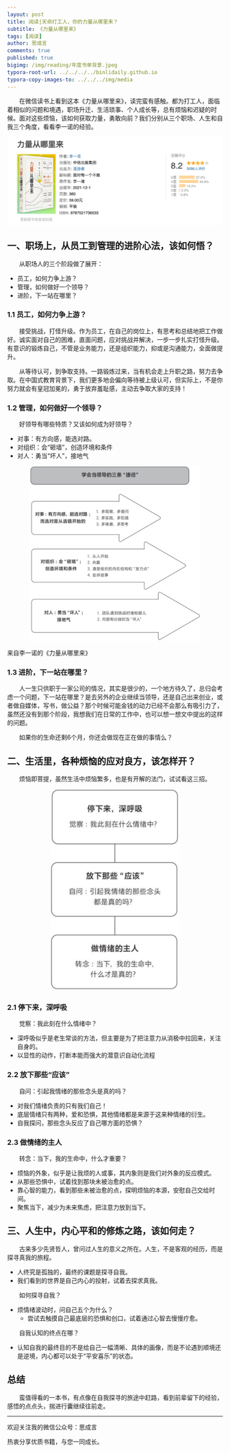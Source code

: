 ```yaml
---
layout: post
title: 阅读|天命打工人，你的力量从哪里来？
subtitle: 《力量从哪里来》
tags: [阅读]
author: 思成言
comments: true
published: true
bigimg: /img/reading/年度书单背景.jpeg
typora-root-url: ../../../../binlidaily.github.io
typora-copy-images-to: ../../../img/media
---
```


　　在微信读书上看到这本《力量从哪里来》，读完蛮有感触。都为打工人，面临着相似的问题和境遇，职场升迁、生活琐事、个人成长等，总有烦恼和迟疑的时候。面对这些烦恼，该如何获取力量，勇敢向前？我们分别从三个职场、人生和自我三个角度，看看李一诺的经验。

![image.png](/img/reading/2024-11-02-天命打工人，你的力量从哪里来？/image.png)

## 一、职场上，从员工到管理的进阶心法，该如何悟？

　　从职场人的三个阶段做了展开：

- 员工，如何力争上游？
- 管理，如何做好一个领导？
- 进阶，下一站在哪里？

### 1.1 员工，如何力争上游？

　　接受挑战，打怪升级。作为员工，在自己的岗位上，有思考和总结地把工作做好。诚实面对自己的困难，直面问题，应对挑战并解决，一步一步扎实打怪升级。有意识的锻炼自己，不管是业务能力，还是组织能力，抑或是沟通能力，全面做提升。

　　从等待认可，到争取支持。一路锻炼过来，当有机会走上升职之路，努力去争取。在中国式教育背景下，我们更多地会偏向等待被上级认可，但实际上，不是你努力就会有皇冠加冕的，勇于放弃羞耻感，主动去争取大家的支持！

### 1.2 管理，如何做好一个领导？

　　好领导有哪些特质？又该如何成为好领导？

- 对事：有方向感，能选对路。
- 对组织：会“砸墙”，创造环境和条件
- 对人：勇当“坏人”，接地气


<p align="center">
  <img width="400" height="" src="/img/reading/2024-11-02-天命打工人，你的力量从哪里来？/image%201.png">
</p>

来自李一诺的《力量从哪里来》

### 1.3 进阶，下一站在哪里？

　　人一生只供职于一家公司的情况，其实是很少的，一个地方待久了，总归会考虑一个问题，下一站在哪里？是去另外的企业继续当领导，还是自己出来创业，或者做自媒体，写书，做公益？那个时候可能金钱的动力已经不会那么有吸引力了，虽然还没有到那个阶段，我想我们在日常的工作中，也可以想一想文中提出的这样的问题。

　　如果你的生命还剩6个月，你还会做现在正在做的事情么？

## 二、生活里，各种烦恼的应对良方，该怎样开？

　　烦恼即菩提，虽然生活中烦恼繁多，也是有开解的法门，试试看这三招。

<p align="center">
  <img width="300" height="" src="/img/reading/2024-11-02-天命打工人，你的力量从哪里来？/image%202.png">
</p>


### 2.1 停下来，深呼吸

　　觉察：我此刻在什么情绪中？

- 深呼吸似乎是老生常谈的方法，但主要是为了把注意力从消极中拉回来，关注自身的。
- 以显性的动作，打断本能而强大的潜意识自动化流程

### 2.2 放下那些“应该”

　　自问：引起我情绪的那些念头是真的吗？

- 对我们情绪负责的只有我们自己！
- 底层情绪只有两种，爱和恐惧，其他情绪都是来源于这来种情绪的衍生。
- 自我探问，那些念头反应了自己哪方面的恐惧？

### 2.3 做情绪的主人

　　转念：当下，我的生命中，什么才重要？

- 烦恼的外象，似乎是让我烦的人或事，其内象则是我们对外象的反应模式。
- 从那些恐惧中，试着找到那块未被治愈的点。
- 靠心智的能力，看到那些未被治愈的点，探明烦恼的本源，安慰自己交给时间。
- 聚焦当下，减少为未来焦虑，把注意力放到当下。

## 三、人生中，内心平和的修炼之路，该如何走？

　　古来多少先贤哲人，曾问过人生的意义之所在。人生，不是客观的经历，而是探寻真我的旅程。

- 人终究是孤独的，最终的课题是探寻自我。
- 我们看到的世界是自己内心的投射，试着去探求真我。

　　如何探寻自我？

- 烦情绪波动时，问自己五个为什么？
    - 尝试去触摸自己最底层的恐惧和创口，试着通过心智去慢慢疗愈。

　　自我认知的终点在哪？

- 认知自我的最终目的不是给自己一幅清晰、具体的画像，而是不论遇到顺境还是逆境，内心都可以处于“平安喜乐”的状态。

## 总结

　　蛮值得看的一本书，有点像在自我探寻的旅途中赶路，看到前辈留下的经验，感悟的点点头，揣进行囊继续往前走。

---

欢迎关注我的微信公众号：思成言

热衷分享优质书籍，与您一同成长。